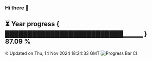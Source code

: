 ### Hi there 👋
⏳ Year progress { ██████████████████████████▁▁▁▁ } 87.09 %
---
⏰ Updated on Thu, 14 Nov 2024 18:24:33 GMT
![Progress Bar CI](https://github.com/liununu/liununu/workflows/Progress%20Bar%20CI/badge.svg)
